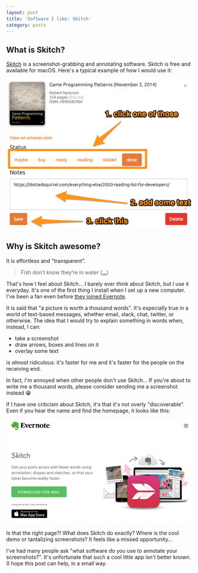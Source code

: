 ```yaml
---
layout: post
title: 'Software I like: Skitch'
category: posts
---
```


## What is Skitch?

[Skitch](https://evernote.com/products/skitch) is a screenshot-grabbing and
annotating software. Skitch is free and available for macOS. Here's a typical
example of how I would use it:

![skitch example](/assets/like-skitch/example-skitch.png)

## Why is Skitch awesome?

It is effortless and "transparent".

> Fish don’t know they’re in water
([...](https://lifehacker.com/fish-dont-know-theyre-in-water-5821126))

That's how I feel about Skitch... I barely ever _think_ about Skitch, but I use it everyday.
It's one of the first thing I install when I set up a new computer. I've been
a fan even before [they joined Evernote](https://en.wikipedia.org/wiki/Evernote#Skitch).

It is said that "a picture is worth a thousand words". It's especially true in a
world of text-based messages, whether email, slack, chat, twitter, or
otherwise. The idea that I would try to explain something in words when,
instead, I can:

- take a screenshot
- draw arrows, boxes and lines on it
- overlay some text

is _almost_ ridiculous: it's faster for me and it's faster for the people on the receiving end.

In fact, I'm annoyed when other people don't use Skitch... If you're
about to write me a thousand words, please consider sending me a screenshot
instead 😁

If I have one criticism about Skitch, it's that it's not overly "discoverable". Even
if you hear the name and find the homepage, it looks like this:

![skitch homepage](/assets/like-skitch/skitch-homepage.png)

Is that the right page?! What does Skitch do exactly? Where is the cool demo or
tantalizing screenshots? It feels like a missed opportunity...

I've had many people ask "what software do you use to annotate your screenshots?". It's unfortunate
that such a cool little app isn't better known. (I hope this post can help, in a small way.

